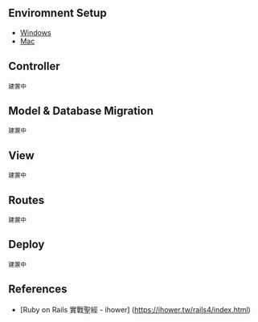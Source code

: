 Enviromnent Setup
-----------------

- [Windows](windows_setup.md)
- [Mac](mac_setup.md)

Controller
----------

`建置中`

Model & Database Migration
--------------------------

`建置中`

View
----

`建置中`

Routes
------

`建置中`

Deploy
------

`建置中`

References
----------

- [Ruby on Rails 實戰聖經 - ihower] (https://ihower.tw/rails4/index.html)
